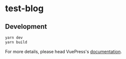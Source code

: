 # test-blog

> 

## Development

```bash
yarn dev
yarn build
```

For more details, please head VuePress's [documentation](https://v1.vuepress.vuejs.org/).

